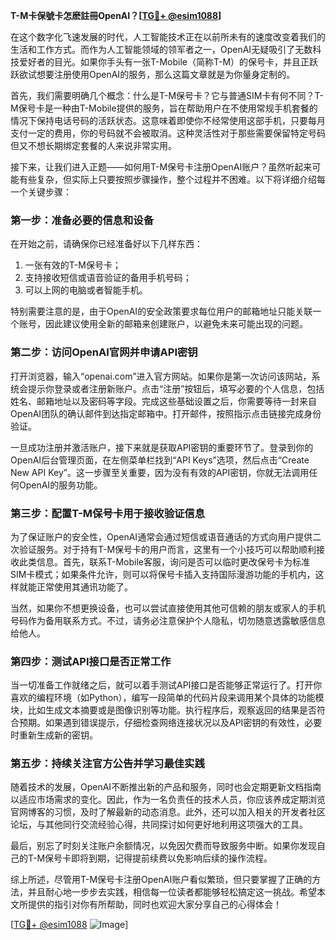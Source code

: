 **T-M卡保號卡怎麽註冊OpenAI？[[TG💪+ @esim1088](https://t.me/s/esim1088)]**

在这个数字化飞速发展的时代，人工智能技术正在以前所未有的速度改变着我们的生活和工作方式。而作为人工智能领域的领军者之一，OpenAI无疑吸引了无数科技爱好者的目光。如果你手头有一张T-Mobile（简称T-M）的保号卡，并且正跃跃欲试想要注册使用OpenAI的服务，那么这篇文章就是为你量身定制的。

首先，我们需要明确几个概念：什么是T-M保号卡？它与普通SIM卡有何不同？T-M保号卡是一种由T-Mobile提供的服务，旨在帮助用户在不使用常规手机套餐的情况下保持电话号码的活跃状态。这意味着即使你不经常使用这部手机，只要每月支付一定的费用，你的号码就不会被取消。这种灵活性对于那些需要保留特定号码但又不想长期绑定套餐的人来说非常实用。

接下来，让我们进入正题——如何用T-M保号卡注册OpenAI账户？虽然听起来可能有些复杂，但实际上只要按照步骤操作，整个过程并不困难。以下将详细介绍每一个关键步骤：

### 第一步：准备必要的信息和设备

在开始之前，请确保你已经准备好以下几样东西：
1. 一张有效的T-M保号卡；
2. 支持接收短信或语音验证的备用手机号码；
3. 可以上网的电脑或者智能手机。

特别需要注意的是，由于OpenAI的安全政策要求每位用户的邮箱地址只能关联一个账号，因此建议使用全新的邮箱来创建账户，以避免未来可能出现的问题。

### 第二步：访问OpenAI官网并申请API密钥

打开浏览器，输入“openai.com”进入官方网站。如果你是第一次访问该网站，系统会提示你登录或者注册新账户。点击“注册”按钮后，填写必要的个人信息，包括姓名、邮箱地址以及密码等字段。完成这些基础设置之后，你需要等待一封来自OpenAI团队的确认邮件到达指定邮箱中。打开邮件，按照指示点击链接完成身份验证。

一旦成功注册并激活账户，接下来就是获取API密钥的重要环节了。登录到你的OpenAI后台管理页面，在左侧菜单栏找到“API Keys”选项，然后点击“Create New API Key”。这一步骤至关重要，因为没有有效的API密钥，你就无法调用任何OpenAI的服务功能。

### 第三步：配置T-M保号卡用于接收验证信息

为了保证账户的安全性，OpenAI通常会通过短信或语音通话的方式向用户提供二次验证服务。对于持有T-M保号卡的用户而言，这里有一个小技巧可以帮助顺利接收此类信息。首先，联系T-Mobile客服，询问是否可以临时更改保号卡为标准SIM卡模式；如果条件允许，则可以将保号卡插入支持国际漫游功能的手机内，这样就能正常使用其通讯功能了。

当然，如果你不想更换设备，也可以尝试直接使用其他可信赖的朋友或家人的手机号码作为备用联系方式。不过，请务必注意保护个人隐私，切勿随意透露敏感信息给他人。

### 第四步：测试API接口是否正常工作

当一切准备工作就绪之后，就可以着手测试API接口是否能够正常运行了。打开你喜欢的编程环境（如Python），编写一段简单的代码片段来调用某个具体的功能模块，比如生成文本摘要或是图像识别等功能。执行程序后，观察返回的结果是否符合预期。如果遇到错误提示，仔细检查网络连接状况以及API密钥的有效性，必要时重新生成新的密钥。

### 第五步：持续关注官方公告并学习最佳实践

随着技术的发展，OpenAI不断推出新的产品和服务，同时也会定期更新文档指南以适应市场需求的变化。因此，作为一名负责任的技术人员，你应该养成定期浏览官网博客的习惯，及时了解最新的动态消息。此外，还可以加入相关的开发者社区论坛，与其他同行交流经验心得，共同探讨如何更好地利用这项强大的工具。

最后，别忘了时刻关注账户余额情况，以免因欠费而导致服务中断。如果你发现自己的T-M保号卡即将到期，记得提前续费以免影响后续的操作流程。

综上所述，尽管用T-M保号卡注册OpenAI账户看似繁琐，但只要掌握了正确的方法，并且耐心地一步步去实践，相信每一位读者都能够轻松搞定这一挑战。希望本文所提供的指引对你有所帮助，同时也欢迎大家分享自己的心得体会！

[[TG💪+ @esim1088](https://t.me/s/esim1088) ![Image](https://i.postimg.cc/4NQfJmqS/Snipaste-2025-05-13-00-14-12.png)]